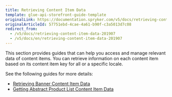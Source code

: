 ```yaml
---
title: Retrieving Content Item Data
template: glue-api-storefront-guide-template
originalLink: https://documentation.spryker.com/v5/docs/retrieving-content-item-data-201907
originalArticleId: 57751ebd-4cae-4a61-b90f-c3a5013d7c08
redirect_from:
  - /v5/docs/retrieving-content-item-data-201907
  - /v5/docs/en/retrieving-content-item-data-201907
---
```


This section provides guides that can help you access and manage relevant data of content items. You can retrieve information on each content item based on its content item key for all or a specific locale. 

See the following guides for more details:

* [Retrieving Banner Content Item Data](/docs/scos/dev/glue-api-guides/{{page.version}}/retrieving-content-item-data/retrieving-banner-content-items.html)
* [Getting Abstract Product List Content Item Data](/docs/scos/dev/glue-api-guides/{{page.version}}/retrieving-content-item-data/retrieving-abstract-product-list-content-items.html)
